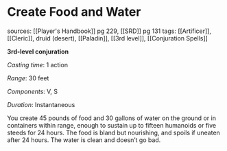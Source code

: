 # Create Food and Water
sources: [[Player's Handbook]] pg 229, [[SRD]] pg 131
tags: [[Artificer]], [[Cleric]], druid (desert), [[Paladin]], [[3rd level]], [[Conjuration Spells]]

**3rd-level conjuration**

*Casting time*: 1 action

*Range*: 30 feet

*Components*: V, S

*Duration*: Instantaneous

You create 45 pounds of food and 30 gallons of water on the ground or in containers within range, enough to sustain up to fifteen humanoids or five steeds for 24 hours. The food is bland but nourishing, and spoils if uneaten after 24 hours. The water is clean and doesn’t go bad.
